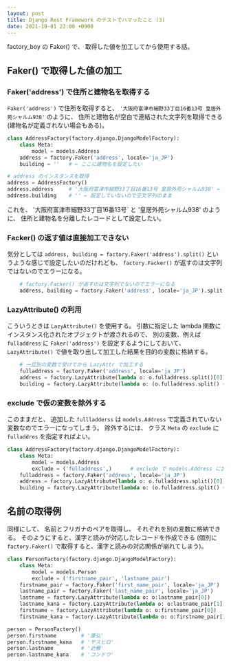 ```yaml
---
layout: post
title: Django Rest Framework のテストでハマったこと (3)
date: 2021-10-01 22:00 +0900
---
```


factory_boy の Faker() で、
取得した値を加工してから使用する話。


## Faker() で取得した値の加工

### Faker('address') で住所と建物名を取得する

`Faker('address')` で住所を取得すると、
`'大阪府富津市細野33丁目16番13号 皇居外苑シャルム938'`
のように、
住所と建物名が空白で連結された文字列を取得できる
(建物名が定義されない場合もある)。

```python
class AddressFactory(factory.django.DjangoModelFactory):
    class Meta:
        model = models.Address
    address = factory.Faker('address', locale='ja_JP')
    building = ''   # ← ここに建物名を設定したい
```

```python
# address のインスタンスを取得
address = AddressFactory()
address.address     # '大阪府富津市細野33丁目16番13号 皇居外苑シャルム938' ← 建物名まで含まれる
address.building    # '' ← 設定していないので空文字列のまま
```

これを、
'大阪府富津市細野33丁目16番13号`
と
'皇居外苑シャルム938'
のように、
住所と建物名を分離したレコードとして設定したい。

### Facker() の返す値は直接加工できない

気分としては
`address, building = factory.Faker('address').split()`
というような感じで設定したいのだけれども、
`factory.Facker()` が返すのは文字列ではないのでエラーになる。

```python
    # factory.Facker() が返すのは文字列でないのでエラーになる
    address, building = factory.Faker('address', locale='ja_JP').split()
```

### LazyAttribute() の利用

こういうときは
`LazyAttribute()`
を使用する。
引数に指定した lambda 関数に
インスタンス化されたオブジェクトが渡されるので、
別の変数、例えば `fulladdress` に
`Faker('address')` を設定するようにしておいて、
`LazyAttribute()` で値を取り出して加工した結果を目的の変数に格納する。

```python
    # 一旦別の変数で受けてから LazyAttr で加工する
    fulladdress = factory.Faker('address', locale='ja_JP')
    address = factory.LazyAttribute(lambda o: o.fulladdress.split()[0])
    building = factory.LazyAttribute(lambda o: (o.fulladdress.split() + [''])[1])
```

### exclude で仮の変数を除外する

このままだと、
追加した `fullladderss` は
`models.Address` で定義されていない変数なのでエラーになってしまう。
除外するには、
クラス `Meta` の `exclude` に `fulladdres` を指定すればよい。

```python
class AddressFactory(factory.django.DjangoModelFactory):
    class Meta:
        model = models.Address
        exclude = ('fulladdress',)      # exclude で models.Address に含まれない変数を指定
    fulladdress = factory.Faker('address', locale='ja_JP')
    address = factory.LazyAttribute(lambda o: o.fulladdress.split()[0])
    building = factory.LazyAttribute(lambda o: (o.fulladdress.split() + [''])[1])
```

## 名前の取得例

同様にして、
名前とフリガナのペアを取得し、
それぞれを別の変数に格納できる。
そのようにすると、漢字と読みが対応したレコードを作成できる
(個別に `factory.Faker()` で取得すると、漢字と読みの対応関係が崩れてしまう)。

```python
class PersonFactory(factory.django.DjangoModelFactory):
    class Meta:
        model = models.Person
        exclude = ('firstname_pair', 'lastname_pair')
    firstname_pair = factory.Faker('first_name_pair', locale='ja_JP')
    lastname_pair = factory.Faker('last_name_pair', locale='ja_JP')
    lastname = factory.LazyAttribute(lambda o: o:lastname_pair[0])
    lastname_kana = factory.LazyAttribute(lambda o: o:lastname_pair[1])
    firstname = factory.LazyAttribute(lambda o: o:firstname_pair[0])
    firstname_kana = factory.LazyAttribute(lambda o: o:firstname_pair[1])
```

```python
person = PersonFactory()
person.firstname        # '康弘'
person.firstname_kana   # 'ヤスヒロ'
person.lastname         # '近藤'
person.lastname_kana    # 'コンドウ'
```
